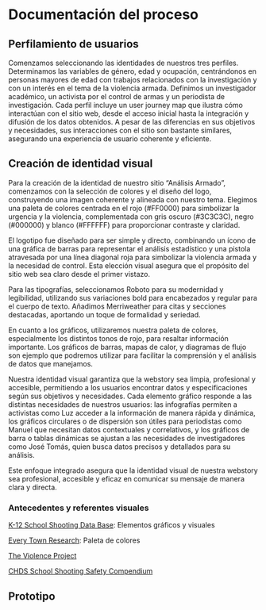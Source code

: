 # Documentación del proceso
## Perfilamiento de usuarios

Comenzamos seleccionando las identidades de nuestros tres perfiles. Determinamos las variables de género, edad y ocupación, centrándonos en personas mayores de edad con trabajos relacionados con la investigación y con un interés en el tema de la violencia armada. Definimos un investigador académico, un activista por el control de armas y un periodista de investigación. Cada perfil incluye un user journey map que ilustra cómo interactúan con el sitio web, desde el acceso inicial hasta la integración y difusión de los datos obtenidos. A pesar de las diferencias en sus objetivos y necesidades, sus interacciones con el sitio son bastante similares, asegurando una experiencia de usuario coherente y eficiente.

## Creación de identidad visual
Para la creación de la identidad de nuestro sitio “Análisis Armado”, comenzamos con la selección de colores y el diseño del logo, construyendo una imagen coherente y alineada con nuestro tema. Elegimos una paleta de colores centrada en el rojo (#FF0000) para simbolizar la urgencia y la violencia, complementada con gris oscuro (#3C3C3C), negro (#000000) y blanco (#FFFFFF) para proporcionar contraste y claridad.

El logotipo fue diseñado para ser simple y directo, combinando un ícono de una gráfica de barras para representar el análisis estadístico y una pistola atravesada por una línea diagonal roja para simbolizar la violencia armada y la necesidad de control. Esta elección visual asegura que el propósito del sitio web sea claro desde el primer vistazo.

Para las tipografías, seleccionamos Roboto para su modernidad y legibilidad, utilizando sus variaciones bold para encabezados y regular para el cuerpo de texto. Añadimos Merriweather para citas y secciones destacadas, aportando un toque de formalidad y seriedad.

En cuanto a los gráficos, utilizaremos nuestra paleta de colores, especialmente los distintos tonos de rojo, para resaltar información importante. Los gráficos de barras, mapas de calor, y diagramas de flujo son ejemplo que podremos utilizar para facilitar la comprensión y el análisis de datos que manejamos. 

Nuestra identidad visual garantiza que la webstory sea limpia, profesional y accesible, permitiendo a los usuarios encontrar datos y especificaciones según sus objetivos y necesidades. Cada elemento gráfico responde a las distintas necesidades de nuestros usuarios: las infografías permiten a activistas como Luz acceder a la información de manera rápida y dinámica, los gráficos circulares o de dispersión son útiles para periodistas como Manuel que necesitan datos contextuales y correlativos, y los gráficos de barra o tablas dinámicas se ajustan a las necesidades de investigadores como José Tomás, quien busca datos precisos y detallados para su análisis.

Este enfoque integrado asegura que la identidad visual de nuestra webstory sea profesional, accesible y eficaz en comunicar su mensaje de manera clara y directa.
### Antecedentes y referentes visuales


[K-12 School Shooting Data Base](https://k12ssdb.org/data-visualizations): Elementos gráficos y visuales

[Every Town Research](https://everytownresearch.org/): Paleta de colores

[The Violence Project](https://www.theviolenceproject.org/mass-shooter-database/)

[CHDS School Shooting Safety Compendium](https://www.chds.us/sssc/data-map/)

## Prototipo


